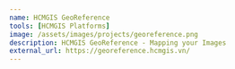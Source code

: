 ```yaml
---
name: HCMGIS GeoReference
tools: [HCMGIS Platforms]
image: /assets/images/projects/georeference.png
description: HCMGIS GeoReference - Mapping your Images
external_url: https://georeference.hcmgis.vn/
---
```

